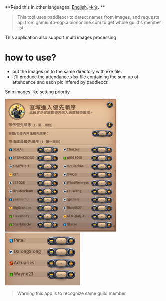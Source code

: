**Read this in other languages: [English](README.md), [中文](README_zh.md). **

> This tool uses paddleocr to detect names from images, and requests api from gameinfo-sgp.albiononline.com to get whole guild's member list.

This application also support multi images processing

# how to use?

- put the images on to the same directory with exe file.
- it'll produce the attendance.xlsx file containing the sum up of attendance and each pic infered by paddleocr.

Snip images like setting priority

![image](https://github.com/charlesgoody/albion_team_detection/blob/main/images/image.png)
![image](https://github.com/charlesgoody/albion_team_detection/blob/main/images/image123.png)

> Warning this app is to recognize same guild member
